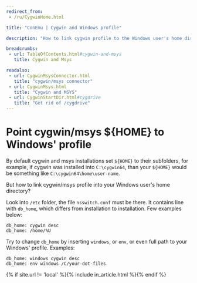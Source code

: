 ```yaml
---
redirect_from:
 - /ru/CygwinHome.html

title: "ConEmu | Cygwin and Windows profile"

description: "How to link cygwin profile to the Windows user's home directory."

breadcrumbs:
 - url: TableOfContents.html#cygwin-and-msys
   title: Cygwin and Msys

readalso:
 - url: CygwinMsysConnector.html
   title: "cygwin/msys connector"
 - url: CygwinMsys.html
   title: "Cygwin and MSYS"
 - url: CygwinStartDir.html#cygdrive
   title: "Get rid of /cygdrive"
---
```


# Point cygwin/msys ${HOME} to Windows' profile

By default cygwin and msys installations set `${HOME}`
to their subfolders, for example, if cygwin was installed
into `C:\cygwin64`, than your `${HOME}` would be something
like `C:\cygwin64\home\user-name`.

But how to link cygwin/msys profile into your Windows
user's home directory?

Look into `/etc` folder, the file `nsswitch.conf` must be there.
It contains line with `db_home`, which differs from installation
to installation. Few examples below:

~~~
db_home: cygwin desc
db_home: /home/%U
~~~

Try to change `db_home` by inserting `windows`, or `env`,
or even full path to your Windows' profile. Examples:

~~~
db_home: windows cygwin desc
db_home: env windows /C/your-dot-files
~~~

{% if site.url != 'local' %}{% include in_article.html %}{% endif %}
